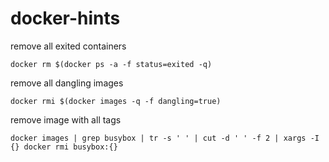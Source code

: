 # docker-hints

remove all exited containers
```
docker rm $(docker ps -a -f status=exited -q)
```

remove all dangling images
```
docker rmi $(docker images -q -f dangling=true)
```

remove image with all tags
```
docker images | grep busybox | tr -s ' ' | cut -d ' ' -f 2 | xargs -I {} docker rmi busybox:{}
```
